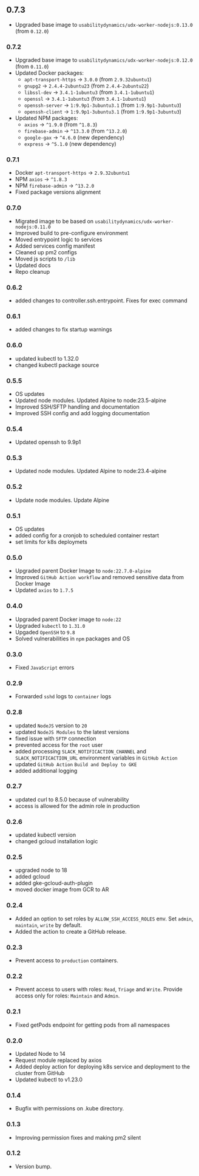 ## 0.7.3
* Upgraded base image to `usabilitydynamics/udx-worker-nodejs:0.13.0` (from `0.12.0`)

### 0.7.2
* Upgraded base image to `usabilitydynamics/udx-worker-nodejs:0.12.0` (from `0.11.0`)
* Updated Docker packages:
  * `apt-transport-https` → `3.0.0` (from `2.9.32ubuntu1`)
  * `gnupg2` → `2.4.4-2ubuntu23` (from `2.4.4-2ubuntu22`)
  * `libssl-dev` → `3.4.1-1ubuntu3` (from `3.4.1-1ubuntu1`)
  * `openssl` → `3.4.1-1ubuntu3` (from `3.4.1-1ubuntu1`)
  * `openssh-server` → `1:9.9p1-3ubuntu3.1` (from `1:9.9p1-3ubuntu3`)
  * `openssh-client` → `1:9.9p1-3ubuntu3.1` (from `1:9.9p1-3ubuntu3`)
* Updated NPM packages:
  * `axios` → `^1.9.0` (from `^1.8.3`)
  * `firebase-admin` → `^13.3.0` (from `^13.2.0`)
  * `google-gax` → `^4.6.0` (new dependency)
  * `express` → `^5.1.0` (new dependency)

### 0.7.1
* Docker `apt-transport-https` → `2.9.32ubuntu1`
* NPM `axios` → `^1.8.3`
* NPM `firebase-admin` → `^13.2.0`
* Fixed package versions alignment

### 0.7.0
* Migrated image to be based on `usabilitydynamics/udx-worker-nodejs:0.11.0`
* Improved build to pre-configure environment
* Moved entrypoint logic to services
* Added services config manifest
* Cleaned up pm2 configs
* Moved js scripts to `/lib`
* Updated docs
* Repo cleanup

### 0.6.2
* added changes to controller.ssh.entrypoint. Fixes for exec command

### 0.6.1
* added changes to fix startup warnings

### 0.6.0
* updated kubectl to 1.32.0
* changed kubectl package source

### 0.5.5
* OS updates
* Updated node modules. Updated Alpine to node:23.5-alpine
* Improved SSH/SFTP handling and documentation
* Improved SSH config and add logging documentation

### 0.5.4
* Updated openssh to 9.9p1

### 0.5.3
* Updated node modules. Updated Alpine to node:23.4-alpine

### 0.5.2
* Update node modules. Update Alpine

### 0.5.1
* OS updates
* added config for a cronjob to scheduled container restart
* set limits for k8s deploymets

### 0.5.0
* Upgraded parent Docker Image to `node:22.7.0-alpine`
* Improved `GitHub Action workflow` and removed sensitive data from Docker Image
* Updated `axios` to `1.7.5`

### 0.4.0
* Upgraded parent Docker image to `node:22`
* Upgraded `kubectl` to `1.31.0`
* Upgaded `OpenSSH` to `9.8`
* Solved vulnerabilities in `npm` packages and OS

### 0.3.0
* Fixed `JavaScript` errors 

### 0.2.9
* Forwarded `sshd` logs to `container` logs

### 0.2.8
* updated `NodeJS` version to `20`
* updated `NodeJS Modules` to the latest versions
* fixed issue with `SFTP` connection
* prevented access for the `root` user
* added processing `SLACK_NOTIFICACTION_CHANNEL` and `SLACK_NOTIFICACTION_URL` environment variables in `GitHub Action`
* updated `GitHub Action` `Build and Deploy to GKE`
* added additional logging

### 0.2.7
* updated curl to 8.5.0 because of vulnerability
* access is allowed for the admin role in production

### 0.2.6
* updated kubectl version
* changed gcloud installation logic

### 0.2.5
* upgraded node to 18
* added gcloud
* added gke-gcloud-auth-plugin
* moved docker image from GCR to AR

### 0.2.4
* Added an option to set roles by `ALLOW_SSH_ACCESS_ROLES` env. Set `admin`, `maintain`, `write` by default.
* Added the action to create a GitHub release.

### 0.2.3
* Prevent access to `production` containers.

### 0.2.2
* Prevent access to users with roles: `Read`, `Triage` and `Write`. Provide access only for roles: `Maintain` and `Admin`.

### 0.2.1
* Fixed getPods endpoint for getting pods from all namespaces

### 0.2.0
* Updated Node to 14
* Request module replaced by axios
* Added deploy action for deploying k8s service and deployment to the cluster from GitHub
* Updated kubectl to v1.23.0

### 0.1.4
* Bugfix with permissions on .kube directory.

### 0.1.3
* Improving permission fixes and making pm2 silent

### 0.1.2
* Version bump.